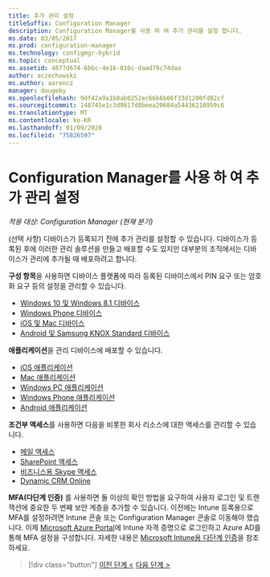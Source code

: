 ```yaml
---
title: 추가 관리 설정
titleSuffix: Configuration Manager
description: Configuration Manager를 사용 하 여 추가 관리를 설정 합니다.
ms.date: 03/05/2017
ms.prod: configuration-manager
ms.technology: configmgr-hybrid
ms.topic: conceptual
ms.assetid: 4877d674-6bbc-4e16-810c-daad70c74daa
author: aczechowski
ms.author: aaroncz
manager: dougeby
ms.openlocfilehash: 9df42a9a1b8ab0252ec66b6b06f33d1200fd82cf
ms.sourcegitcommit: 148745e1c3d9817d8beea20684a54436210959c6
ms.translationtype: MT
ms.contentlocale: ko-KR
ms.lasthandoff: 01/09/2020
ms.locfileid: "75826597"
---
```

# <a name="set-up-additional-management-with-configuration-manager"></a>Configuration Manager를 사용 하 여 추가 관리 설정

*적용 대상: Configuration Manager (현재 분기)*

(선택 사항) 디바이스가 등록되기 전에 추가 관리를 설정할 수 있습니다. 디바이스가 등록된 후에 이러한 관리 솔루션을 만들고 배포할 수도 있지만 대부분의 조직에서는 디바이스가 관리에 추가될 때 배포하려고 합니다.

**구성 항목**을 사용하면 디바이스 플랫폼에 따라 등록된 디바이스에서 PIN 요구 또는 암호화 요구 등의 설정을 관리할 수 있습니다.
- [Windows 10 및 Windows 8.1 디바이스](create-configuration-items-for-windows-8.1-and-windows-10-devices-managed-without-the-client.md)
- [Windows Phone 디바이스](create-configuration-items-for-windows-phone-devices-managed-without-the-client.md)
- [iOS 및 Mac 디바이스](create-configuration-items-for-ios-and-mac-os-x-devices-managed-without-the-client.md)
- [Android 및 Samsung KNOX Standard 디바이스](create-configuration-items-for-android-and-samsung-knox-devices-managed-without-the-client.md)

**애플리케이션**을 관리 디바이스에 배포할 수 있습니다.
- [iOS 애플리케이션](creating-ios-applications.md)
- [Mac 애플리케이션](../../apps/get-started/creating-mac-computer-applications.md)
- [Windows PC 애플리케이션](../../apps/get-started/creating-windows-applications.md)
- [Windows Phone 애플리케이션](creating-windows-phone-applications.md)
- [Android 애플리케이션](creating-android-applications.md)

**조건부 액세스**를 사용하면 다음을 비롯한 회사 리소스에 대한 액세스를 관리할 수 있습니다.  
- [메일 액세스](manage-email-access.md)
- [SharePoint 액세스](manage-sharepoint-online-access.md)
- [비즈니스용 Skype 액세스](manage-skype-for-business-online-access.md)
- [Dynamic CRM Online](manage-dynamics-crm-online-access.md)

**MFA(다단계 인증)** 를 사용하면 둘 이상의 확인 방법을 요구하여 사용자 로그인 및 트랜잭션에 중요한 두 번째 보안 계층을 추가할 수 있습니다.
이전에는 Intune 등록용으로 MFA를 설정하려면 Intune 콘솔 또는 Configuration Manager 콘솔로 이동해야 했습니다. 이제 [Microsoft Azure Portal](https://manage.windowsazure.com)에 Intune 자격 증명으로 로그인하고 Azure AD를 통해 MFA 설정을 구성합니다. 자세한 내용은 [Microsoft Intune용 다단계 인증](https://aka.ms/mfa_ad)을 참조하세요.

> [!div class="button"]
> [이전 단계 <](enable-platform-enrollment.md)  [다음 단계 >](verify-mdm-configuration.md)
